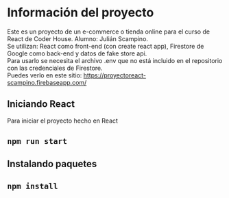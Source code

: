 # Información del proyecto

Este es un proyecto de un e-commerce o tienda online para el curso de React de Coder House. Alumno: Julián Scampino.  
Se utilizan: React como front-end (con create react app), Firestore de Google como back-end y datos de fake store api.  
Para usarlo se necesita el archivo .env que no está incluido en el repositorio con las credenciales de Firestore.  
Puedes verlo en este sitio: https://proyectoreact-scampino.firebaseapp.com/  

## Iniciando React
Para iniciar el proyecto hecho en React
## `npm run start`

## Instalando paquetes

## `npm install`


